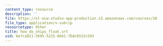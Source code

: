 ```yaml
---
content_type: resource
description: ''
file: https://ol-ocw-studio-app-production.s3.amazonaws.com/courses/20-219-becoming-the-next-bill-nye-writing-and-hosting-the-educational-show-january-iap-2015/be7ca911569552158b617bdcb515c593_how_do_ships_float.vtt
file_type: application/x-subrip
resourcetype: Other
title: how_do_ships_float.srt
uid: be7ca911-5695-5215-8b61-7bdcb515c593
---
```

